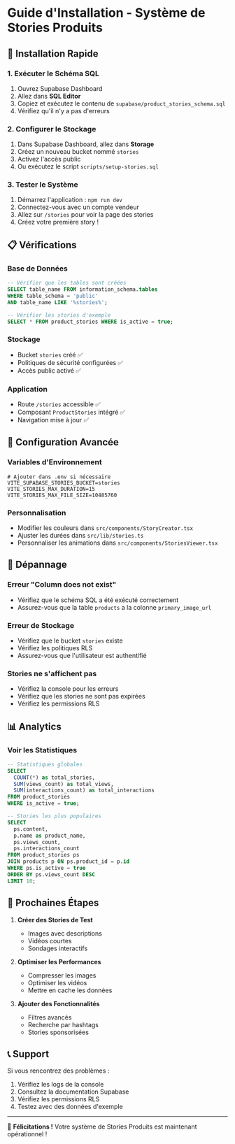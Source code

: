 # Guide d'Installation - Système de Stories Produits

## 🚀 Installation Rapide

### 1. Exécuter le Schéma SQL

1. Ouvrez Supabase Dashboard
2. Allez dans **SQL Editor**
3. Copiez et exécutez le contenu de `supabase/product_stories_schema.sql`
4. Vérifiez qu'il n'y a pas d'erreurs

### 2. Configurer le Stockage

1. Dans Supabase Dashboard, allez dans **Storage**
2. Créez un nouveau bucket nommé `stories`
3. Activez l'accès public
4. Ou exécutez le script `scripts/setup-stories.sql`

### 3. Tester le Système

1. Démarrez l'application : `npm run dev`
2. Connectez-vous avec un compte vendeur
3. Allez sur `/stories` pour voir la page des stories
4. Créez votre première story !

## 📋 Vérifications

### Base de Données
```sql
-- Vérifier que les tables sont créées
SELECT table_name FROM information_schema.tables 
WHERE table_schema = 'public' 
AND table_name LIKE '%stories%';

-- Vérifier les stories d'exemple
SELECT * FROM product_stories WHERE is_active = true;
```

### Stockage
- Bucket `stories` créé ✅
- Politiques de sécurité configurées ✅
- Accès public activé ✅

### Application
- Route `/stories` accessible ✅
- Composant `ProductStories` intégré ✅
- Navigation mise à jour ✅

## 🔧 Configuration Avancée

### Variables d'Environnement
```env
# Ajouter dans .env si nécessaire
VITE_SUPABASE_STORIES_BUCKET=stories
VITE_STORIES_MAX_DURATION=15
VITE_STORIES_MAX_FILE_SIZE=10485760
```

### Personnalisation
- Modifier les couleurs dans `src/components/StoryCreator.tsx`
- Ajuster les durées dans `src/lib/stories.ts`
- Personnaliser les animations dans `src/components/StoriesViewer.tsx`

## 🐛 Dépannage

### Erreur "Column does not exist"
- Vérifiez que le schéma SQL a été exécuté correctement
- Assurez-vous que la table `products` a la colonne `primary_image_url`

### Erreur de Stockage
- Vérifiez que le bucket `stories` existe
- Vérifiez les politiques RLS
- Assurez-vous que l'utilisateur est authentifié

### Stories ne s'affichent pas
- Vérifiez la console pour les erreurs
- Vérifiez que les stories ne sont pas expirées
- Vérifiez les permissions RLS

## 📊 Analytics

### Voir les Statistiques
```sql
-- Statistiques globales
SELECT 
  COUNT(*) as total_stories,
  SUM(views_count) as total_views,
  SUM(interactions_count) as total_interactions
FROM product_stories 
WHERE is_active = true;

-- Stories les plus populaires
SELECT 
  ps.content,
  p.name as product_name,
  ps.views_count,
  ps.interactions_count
FROM product_stories ps
JOIN products p ON ps.product_id = p.id
WHERE ps.is_active = true
ORDER BY ps.views_count DESC
LIMIT 10;
```

## 🎯 Prochaines Étapes

1. **Créer des Stories de Test**
   - Images avec descriptions
   - Vidéos courtes
   - Sondages interactifs

2. **Optimiser les Performances**
   - Compresser les images
   - Optimiser les vidéos
   - Mettre en cache les données

3. **Ajouter des Fonctionnalités**
   - Filtres avancés
   - Recherche par hashtags
   - Stories sponsorisées

## 📞 Support

Si vous rencontrez des problèmes :
1. Vérifiez les logs de la console
2. Consultez la documentation Supabase
3. Vérifiez les permissions RLS
4. Testez avec des données d'exemple

---

🎉 **Félicitations !** Votre système de Stories Produits est maintenant opérationnel !
